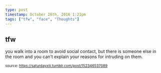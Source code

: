 ```yaml
---
type: post
timestamp: October 26th, 2016 1:21pm
tags: ["tfw", "face", "Thoughts"]
---
```

## tfw ##
you walk into a room to avoid social contact, but there is someone else in the room and you can’t explain your reasons for intruding on them.
  
<small>source: https://saturdayxiii.tumblr.com/post/152346537089</small>
